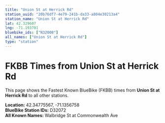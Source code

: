 ```yaml
---
title: "Union St at Herrick Rd"
station_uuid: "20b76df7-4e79-241b-da33-a804e30213a4"
station_name: "Union St at Herrick Rd"
lat: 42.329607
lng: -71.193701
bluebike_ids: ["N32008"]
all_names: ["Union St at Herrick Rd"]
type: "station"
---
```


# FKBB Times from Union St at Herrick Rd

This page shows the Fastest Known BlueBike (FKBB) times from **Union St at Herrick Rd** to all other stations.

**Location:** 42.34775567, -71.1356758  
**BlueBike Station IDs:** D32072  
**All Known Names:** Walbridge St at Commonwealth Ave

